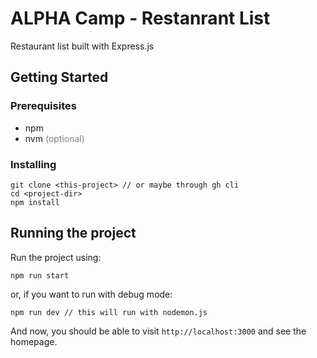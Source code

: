 # ALPHA Camp - Restanrant List

Restaurant list built with Express.js

## Getting Started

### Prerequisites

- npm
- nvm <font color=#808080>(optional)</font>

### Installing

```
git clone <this-project> // or maybe through gh cli
cd <project-dir>
npm install
```

## Running the project

Run the project using:

```
npm run start
```

or, if you want to run with debug mode:

```
npm run dev // this will run with nodemon.js
```

And now, you should be able to visit `http://localhost:3000` and see the homepage.
